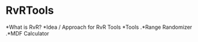 # RvRTools

*What is RvR?
*Idea / Approach for RvR Tools
*Tools
.*Range Randomizer
.*MDF Calculator
